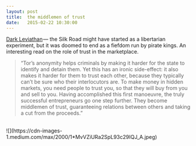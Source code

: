 ```yaml
---
layout: post
title:  the middlemen of trust
date:   2015-02-22 10:30:00
---
```


[Dark Leviathan](https://aeon.co/essays/why-the-hidden-internet-can-t-be-a-libertarian-paradise) — the Silk Road might have started as a libertarian experiment, but it was doomed to end as a fiefdom run by pirate kings. An interesting read on the role of trust in the marketplace.

>“Tor’s anonymity helps criminals by making it harder for the state to identify and detain them. Yet this has an ironic side-effect: it also makes it harder for them to trust each other, because they typically can’t be sure who their interlocutors are. To make money in hidden markets, you need people to trust you, so that they will buy from you and sell to you. Having accomplished this first manoeuvre, the truly successful entrepreneurs go one step further. They become middlemen of trust, guaranteeing relations between others and taking a cut from the proceeds.”

<br/>
![](https://cdn-images-1.medium.com/max/2000/1*MvVZiURa2SpL93c29IQJ_A.jpeg)
<br/>
<br/>
